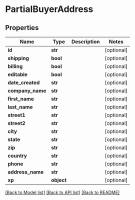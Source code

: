 # PartialBuyerAddress

## Properties
Name | Type | Description | Notes
------------ | ------------- | ------------- | -------------
**id** | **str** |  | [optional] 
**shipping** | **bool** |  | [optional] 
**billing** | **bool** |  | [optional] 
**editable** | **bool** |  | [optional] 
**date_created** | **str** |  | [optional] 
**company_name** | **str** |  | [optional] 
**first_name** | **str** |  | [optional] 
**last_name** | **str** |  | [optional] 
**street1** | **str** |  | [optional] 
**street2** | **str** |  | [optional] 
**city** | **str** |  | [optional] 
**state** | **str** |  | [optional] 
**zip** | **str** |  | [optional] 
**country** | **str** |  | [optional] 
**phone** | **str** |  | [optional] 
**address_name** | **str** |  | [optional] 
**xp** | **object** |  | [optional] 

[[Back to Model list]](../README.md#documentation-for-models) [[Back to API list]](../README.md#documentation-for-api-endpoints) [[Back to README]](../README.md)


